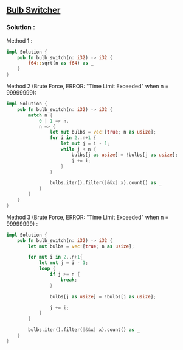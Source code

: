 ## [Bulb Switcher](https://leetcode.com/problems/bulb-switcher)

### Solution :

Method 1 :
```rust
impl Solution {
    pub fn bulb_switch(n: i32) -> i32 {
        f64::sqrt(n as f64) as _
    }
}
```

Method 2 (Brute Force, ERROR: "Time Limit Exceeded" when n = 99999999):
```rust
impl Solution {
    pub fn bulb_switch(n: i32) -> i32 {
        match n {
            0 | 1 => n,
            n => {
                let mut bulbs = vec![true; n as usize];
                for i in 2..n+1 {
                    let mut j = i - 1;
                    while j < n {
                        bulbs[j as usize] = !bulbs[j as usize];
                        j += i;
                    }
                }

                bulbs.iter().filter(|&&x| x).count() as _
            }
        }
    }
}
```

Method 3 (Brute Force, ERROR: "Time Limit Exceeded" when n = 99999999) :
```rust
impl Solution {
    pub fn bulb_switch(n: i32) -> i32 {
        let mut bulbs = vec![true; n as usize];

        for mut i in 2..n+1{
            let mut j = i - 1;
            loop {
                if j >= n {
                    break;
                }

                bulbs[j as usize] = !bulbs[j as usize];

                j += i;
            }
        }

        bulbs.iter().filter(|&&x| x).count() as _
    }
}
```

